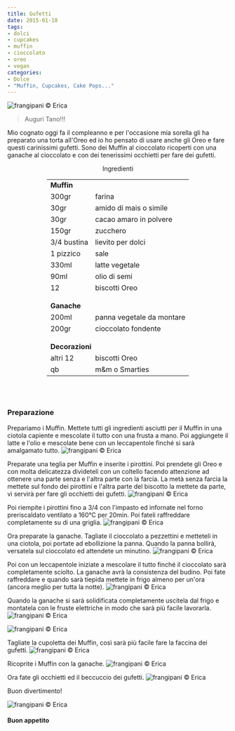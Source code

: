 ```yaml
---
title: Gufetti
date: 2015-01-10
tags:
- dolci
- cupcakes
- muffin
- cioccolato
- oreo
- vegan
categories:
- Dolce
- "Muffin, Cupcakes, Cake Pops..."
---
```

![](header.jpg "frangipani © Erica")

> Auguri Tano!!!

Mio cognato oggi fa il compleanno e per l'occasione mia sorella gli ha preparato una torta all'Oreo ed io ho pensato di usare anche gli Oreo e fare questi carinissimi gufetti. Sono dei Muffin al cioccolato ricoperti con una ganache al cioccolato e con dei tenerissimi occhietti per fare dei gufetti.


<div id="wrapper" style="text-align: center">
  <div id="yourdiv" style="display: inline-block;">
    <div class="ingredients">
      <div class="ingredients-title">Ingredienti</div>
      <table>
        <tbody>
          <tr>
            <td colspan="2"><b>Muffin</b></td>
          </tr>
          <tr>
            <td>300gr</td>
            <td>farina</td>
          </tr>
          <tr>
            <td>30gr</td>
            <td>amido di mais o simile</td>
          </tr>
          <tr>
            <td>30gr</td>
            <td>cacao amaro in polvere</td>
          </tr>
          <tr>
            <td>150gr</td>
            <td>zucchero</td>
          </tr>
          <tr>
            <td>3/4 bustina</td>
            <td>lievito per dolci</td>
          </tr>
          <tr>
            <td>1 pizzico</td>
            <td>sale</td>
          </tr>
          <tr>
            <td>330ml</td>
            <td>latte vegetale</td>
          </tr>
          <tr>
            <td>90ml</td>
            <td>olio di semi</td>
          </tr>
          <tr>
            <td>12</td>
            <td>biscotti Oreo</td>
          </tr>
          <tr style="height: 15px;"></tr>
          <tr>          
            <td colspan="2"><b>Ganache</b></td>
          </tr>
          <tr>
            <td>200ml</td>
            <td>panna vegetale da montare</td>
          </tr>
          <tr>      
            <td>200gr</td>
            <td>cioccolato fondente</td>
          </tr>
          <tr style="height: 15px;"></tr>
          <tr>          
            <td colspan="2"><b>Decorazioni</b></td>
          </tr>      
          <tr>
            <td>altri 12</td>
            <td>biscotti Oreo</td>
          </tr>
          <tr>
            <td>qb</td>
            <td>m&m o Smarties</td>       
          </tr>
        </tbody>
      </table>
      <br></br>
    </div>
  </div>
</div>


<h3>
  <font color="grey">
    <i class="fa fa-cogs"></i>
  </font> Preparazione
</h3>

Prepariamo i Muffin. Mettete tutti gli ingredienti asciutti per il Muffin in una ciotola capiente e mescolate il tutto con una frusta a mano. Poi aggiungete il latte e l'olio e mescolate bene con un leccapentole finché si sarà amalgamato tutto.
![](impasto.jpg "frangipani © Erica")

Preparate una teglia per Muffin e inserite i pirottini. Poi prendete gli Oreo e con molta delicatezza divideteli con un coltello facendo attenzione ad ottenere una parte senza e l'altra parte con la farcia. La metà senza farcia la mettete sul fondo dei pirottini e l'altra parte del biscotto la mettete da parte, vi servirà per fare gli occhietti dei gufetti.
![](teglia.jpg "frangipani © Erica")

Poi riempite i pirottini fino a 3/4 con l'impasto ed infornate nel forno preriscaldato ventilato a 160°C per 20min. Poi fateli raffreddare completamente su di una griglia.
![](sfornati.jpg "frangipani © Erica")

Ora preparate la ganache. Tagliate il cioccolato a pezzettini e metteteli in una ciotola, poi portate ad ebollizione la panna. Quando la panna bollirà, versatela sul cioccolato ed attendete un minutino.
![](ganache1.jpg "frangipani © Erica")

Poi con un leccapentole iniziate a mescolare il tutto finché il cioccolato sarà completamente sciolto. La ganache avrà la consistenza del budino. Poi fate raffreddare e quando sarà tiepida mettete in frigo almeno per un'ora (ancora meglio per tutta la notte).
![](ganache2.jpg "frangipani © Erica")

Quando la ganache si sarà solidificata completamente uscitela dal frigo e montatela con le fruste elettriche in modo che sarà più facile lavorarla.
![](ganache3.jpg "frangipani © Erica")

![](ganache4.jpg "frangipani © Erica")

Tagliate la cupoletta dei Muffin, così sarà più facile fare la faccina dei gufetti.
![](muffin.jpg "frangipani © Erica")

Ricoprite i Muffin con la ganache.
![](glassare.jpg "frangipani © Erica")

Ora fate gli occhietti ed il beccuccio dei gufetti.
![](gufetti.jpg "frangipani © Erica")

Buon divertimento!

![](risultato.jpg "frangipani © Erica")


<h4>Buon appetito
  <font color="red">
    <i class="fa fa-smile-o"></i>
  </font>
</h4>
